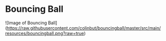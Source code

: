 # Bouncing Ball

![Image of Bouncing Ball]
(https://raw.githubusercontent.com/colinbut/bouncingball/master/src/main/resources/bouncingball.png?raw=true)
